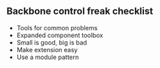 Backbone control freak checklist
------

* Tools for common problems
* Expanded component toolbox
* Small is good, big is bad
* Make extension easy
* Use a module pattern
